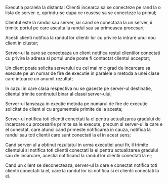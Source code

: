 Executia paralela la distanta:
Clientii incearca sa se conecteze pe rand la o lista de server-e, oprindu-se dupa ce reusesc sa se conecteze la primul;

Clientul este la randul sau server, iar cand se conectaza la un server, ii trimite portul pe care asculta la randul sau sa primeasca procesari;

Acesti clienti notifica la randul lor clientii lor cu privire la intrare unui nou client in cluster;

Server-ul la care se conecteaza un client notifica restul clientilor conectati cu privire la adresa si portul unde poate fi contactat clientul acceptat;

Un client poate solicita serverului cu cel mai mic grad de incarcare sa execute pe un numar de fire de executie in paralele o metoda a unei clase care intoarce un anumit rezultat;

In cazul in care clasa respectiva nu se gaseste pe server-ul destinatie, clientul trimite continutul binar al clasei server-ului;

Server-ul lanseaza in exeutie metoda pe numarul de fire de executie solicitat de client si cu argumentele primite de la acesta;

Server-ul notifica toti clientii conectati la el pentru actualizarea gradului de incarcare cu procesarile primite sa le execute, 
precum si server-ul la care e el conectat, care atunci cand primeste notificarea in cauza, notifica la randul sau toti clientii care sunt conectati la el in acest sens;

Cand server-ul a obtinut rezultatul in urma executiei unui fir, il trimite clientului si notifica toti clientii conectati la el pentru actualizarea gradului sau de incarcare, 
acestia notificand la randul lor clientii conectati la ei;

Cand un client se deconecteaza, server-ul la care e conectat notifica toti clientii conectati la el, care la randul lor isi notifica si ei clientii conectati la ei.
